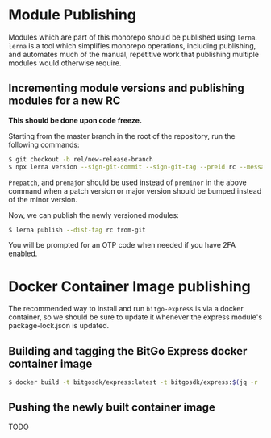 # Module Publishing

Modules which are part of this monorepo should be published using `lerna`. `lerna` is a tool which simplifies monorepo operations, including publishing, and automates much of the manual, repetitive work that publishing multiple modules would otherwise require.

## Incrementing module versions and publishing modules for a new RC
**This should be done upon code freeze.**

Starting from the master branch in the root of the repository, run the following commands:

```sh
$ git checkout -b rel/new-release-branch
$ npx lerna version --sign-git-commit --sign-git-tag --preid rc --message “BRE-123: Update SDK modules for sprint ABC” preminor
```

`Prepatch`, and `premajor` should be used instead of `preminor` in the above command when a patch version or major version should be bumped instead of the minor version.

Now, we can publish the newly versioned modules:

```sh
$ lerna publish --dist-tag rc from-git
```

You will be prompted for an OTP code when needed if you have 2FA enabled.

# Docker Container Image publishing

The recommended way to install and run `bitgo-express` is via a docker container, so we should be sure to update it whenever the express module's package-lock.json is updated.

## Building and tagging the BitGo Express docker container image

```bash
$ docker build -t bitgosdk/express:latest -t bitgosdk/express:$(jq -r '.version' < modules/express/package.json) .
```

## Pushing the newly built container image

TODO
